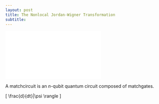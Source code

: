 ```yaml
---
layout: post
title: The Nonlocal Jordan-Wigner Transformation
subtitle:
---
```



<iframe src="//slides.com/ninnat/deck-3-4/embed" scrolling="no" frameborder="0" webkitallowfullscreen mozallowfullscreen allowfullscreen></iframe>

A matchcircuit is an $n$-qubit quantum circuit composed of matchgates.

\[ \frac{d}{dt}|\psi \rangle \]